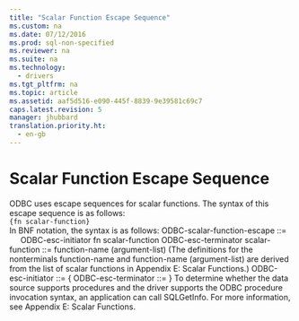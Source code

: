 ```yaml
---
title: "Scalar Function Escape Sequence"
ms.custom: na
ms.date: 07/12/2016
ms.prod: sql-non-specified
ms.reviewer: na
ms.suite: na
ms.technology: 
  - drivers
ms.tgt_pltfrm: na
ms.topic: article
ms.assetid: aaf5d516-e090-445f-8839-9e39581c69c7
caps.latest.revision: 5
manager: jhubbard
translation.priority.ht: 
  - en-gb
---
```

# Scalar Function Escape Sequence
<?xml version="1.0" encoding="utf-8"?>
<developerReferenceWithoutSyntaxDocument xmlns="http://ddue.schemas.microsoft.com/authoring/2003/5" xmlns:xlink="http://www.w3.org/1999/xlink" xmlns:xsi="http://www.w3.org/2001/XMLSchema-instance" xsi:schemaLocation="http://ddue.schemas.microsoft.com/authoring/2003/5 http://dduestorage.blob.core.windows.net/ddueschema/developer.xsd">
  <introduction>
    <para>ODBC uses escape sequences for scalar functions. The syntax of this escape sequence is as follows: </para>
  </introduction>
  <section>
    <content>
      <code>{fn <legacyItalic>scalar-function</legacyItalic>}</code>
    </content>
  </section>
  <languageReferenceRemarks>
    <content>
      <para>In BNF notation, the syntax is as follows:</para>
      <para>
        <legacyItalic>ODBC-scalar-function-escape</legacyItalic> ::= </para>
      <para>     <legacyItalic>ODBC-esc-initiator</legacyItalic> fn <legacyItalic>scalar-function ODBC-esc-terminator</legacyItalic></para>
      <para>
        <legacyItalic>scalar-function</legacyItalic> ::= <legacyItalic>function-name</legacyItalic> (<legacyItalic>argument-list</legacyItalic>) </para>
      <para>(The definitions for the nonterminals <legacyItalic>function-name</legacyItalic> and <legacyItalic>function-name</legacyItalic> (<legacyItalic>argument-list</legacyItalic>) are derived from the list of scalar functions in <legacyLink xlink:href="59c7cd5e-32d6-43ab-bac3-7010322d105a">Appendix E: Scalar Functions</legacyLink>.)</para>
      <para>
        <legacyItalic>ODBC-esc-initiator </legacyItalic>::= {</para>
      <para>
        <legacyItalic>ODBC-esc-terminator </legacyItalic>::= }</para>
      <para>To determine whether the data source supports procedures and the driver supports the ODBC procedure invocation syntax, an application can call <legacyBold>SQLGetInfo</legacyBold>. For more information, see <legacyLink xlink:href="59c7cd5e-32d6-43ab-bac3-7010322d105a">Appendix E: Scalar Functions</legacyLink>.</para>
    </content>
  </languageReferenceRemarks>
  <relatedTopics />
</developerReferenceWithoutSyntaxDocument>